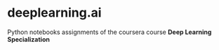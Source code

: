 # deeplearning.ai

Python notebooks assignments of the coursera course **Deep Learning Specialization**
